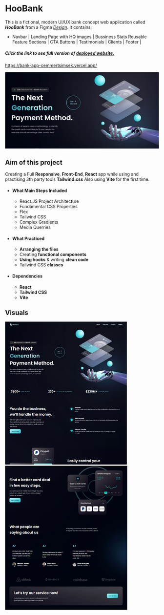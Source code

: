 # HooBank

This is a fictional, modern UI/UX bank concept web application called ***HooBank*** from a Figma [*Design*](https://www.figma.com/file/bUGIPys15E78w9bs1l4tgS/HooBank?t=4tuo78D1jRAQL4Sj-0). It contains;

- Navbar | Landing Page with HQ images | Bussiness Stats
 Reusable Feature Sections | CTA Buttons | Testimonials | Clients | Footer |

##### Click the link to see full version of [deployed website.](https://bank-app-cemmertsimsek.vercel.app/)
https://bank-app-cemmertsimsek.vercel.app/


![](bank-app/src/assets/bank-app.JPG)


## Aim of this project
Creating a Full **Responsive**, **Front-End**, **React** app while using and practising 3th party tools **Tailwind.css** Also using **Vite** for the first time. 

- #### What Main Steps Included
    - React.JS Project Architecture
    - Fundamental CSS Properties
    - Flex
    - Tailwind CSS
    - Complex Gradients
    - Media Querries


- #### What Practiced
    - **Arranging the files**
    - Creating **functional components**
    - **Using hooks** & writing **clean code**
    - Tailwind CSS **classes** 

        
- #### Dependencies

    - **React**
    - **Tailwind CSS**
    - **Vite**



## Visuals

[<img src="bank-app/src/assets/bank-app-1.JPG" width="400px"/>](bank-app/src/assets/bank-app-1.JPG) [<img src="bank-app/src/assets/bank-app-2.JPG" width="400px"/>](bank-app/src/assets/bank-app-2.JPG)

